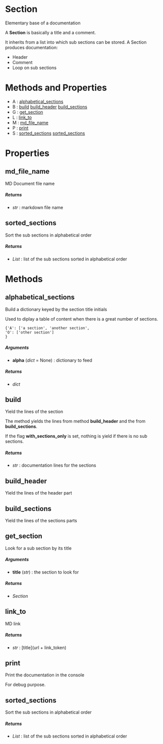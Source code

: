 # Section



Elementary base of a documentation

A **Section** is basically a title and a comment.

It inherits from a list into which sub sections can be stored.
A Section produces documentation:
- Header
- Comment
- Loop on sub sections



# Methods and Properties
- A : [alphabetical_sections](#alphabetical_sections) 
- B : [build](#build) [build_header](#build_header) [build_sections](#build_sections) 
- G : [get_section](#get_section) 
- L : [link_to](#link_to) 
- M : [md_file_name](#md_file_name) 
- P : [print](#print) 
- S : [sorted_sections](#sorted_sections) [sorted_sections](#sorted_sections) 

# Properties

## md_file_name

MD Document file name



##### Returns

- _str_ : markdown file name


## sorted_sections

Sort the sub sections in alphabetical order



##### Returns

- _List_ : list of the sub sections sorted in alphabetical order



# Methods

## alphabetical_sections

Build a dictionary keyed by the section title initials

Used to diplay a table of content when there is a great number of sections.

```
{'A': ['a section', 'another section',
'O': ['other section']
}
```



##### Arguments

- **alpha** (_dict_ = None) : dictionary to feed

##### Returns

- _dict_


## build

Yield the lines of the section

The method yields the lines from method **build_header** and the from
**build_sections**.

If the flag **with_sections_only** is set, nothing is yield if there is no
sub sections.



##### Returns

- _str_ : documentation lines for the sections


## build_header

Yield the lines of the header part




## build_sections

Yield the lines of the sections parts




## get_section

Look for a sub section by its title



##### Arguments

- **title** (_str_) : the section to look for

##### Returns

- _Section_


## link_to

MD link



##### Returns

- _str_ : [title](url + link_token)


## print

Print the documentation in the console

For debug purpose.




## sorted_sections

Sort the sub sections in alphabetical order



##### Returns

- _List_ : list of the sub sections sorted in alphabetical order



